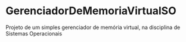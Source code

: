 # GerenciadorDeMemoriaVirtualSO
Projeto de um simples gerenciador de memória virtual, na disciplina de Sistemas Operacionais
